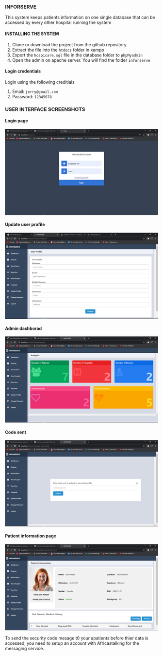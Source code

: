 ### INFORSERVE
This system keeps patients information on one single database that can be accessed by every other hospital running the system

#### INSTALLING THE SYSTEM
1. Clone or download the project from the github repository.
2. Extract the file into the `htdocs` folder in xampp
3. Export the `hospicare.sql` file in the database folder to `phpMyadmin`
4. Open the admin on apache server. You will find the folder `inforserve`

#### Login credentials
Login using the following creditials
1. Email: `jerry@gmail.com`
2. Password: `12345678`

### USER INTERFACE SCREENSHOTS

#### Login page
![Login Inteface ](screenshots/2.png "Login Inteface")

#### Update user profile
![update user profile](screenshots/1.png "update user profile")

#### Admin dashborad
![admin dashboard](screenshots/3.png "admin dashboard")

#### Code sent
![wait for code from sms](screenshots/4.png "wait for code")

#### Patient information page
![Patient Information page](screenshots/5.png "Patient Information page")

To send the security code mesage t0 your apatients before thier data is accessed, you need to setup an account with Africastalking for the messaging service.
